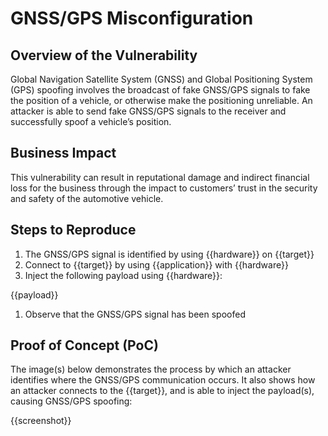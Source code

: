 # GNSS/GPS Misconfiguration

## Overview of the Vulnerability

Global Navigation Satellite System (GNSS) and Global Positioning System (GPS) spoofing involves the broadcast of fake GNSS/GPS signals to fake the position of a vehicle, or otherwise make the positioning unreliable. An attacker is able to send fake GNSS/GPS signals to the receiver and successfully spoof a vehicle’s position.

## Business Impact

This vulnerability can result in reputational damage and indirect financial loss for the business through the impact to customers’ trust in the security and safety of the automotive vehicle.

## Steps to Reproduce

1. The GNSS/GPS signal is identified by using {{hardware}} on {{target}}
1. Connect to {{target}} by using {{application}} with {{hardware}}
1. Inject the following payload using {{hardware}}:

{{payload}}

1. Observe that the GNSS/GPS signal has been spoofed

## Proof of Concept (PoC)

The image(s) below demonstrates the process by which an attacker identifies where the GNSS/GPS communication occurs. It also shows how an attacker connects to the {{target}}, and is able to inject the payload(s), causing GNSS/GPS spoofing:

{{screenshot}}
